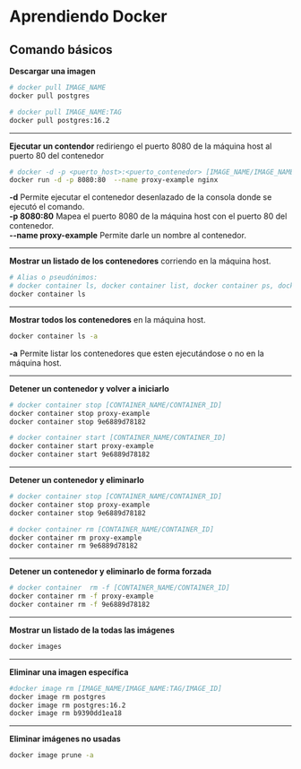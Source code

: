 # Aprendiendo Docker

## Comando básicos
__Descargar una imagen__ 
```sh
# docker pull IMAGE_NAME
docker pull postgres

# docker pull IMAGE_NAME:TAG
docker pull postgres:16.2
``` 
---
__Ejecutar un contendor__ rediriengo el puerto 8080 de la máquina host al puerto 80 del contenedor
```sh
# docker -d -p <puerto_host>:<puerto_contenedor> [IMAGE_NAME/IMAGE_NAME:TAG]
docker run -d -p 8080:80  --name proxy-example nginx
``` 
__-d__ Permite ejecutar el contenedor desenlazado de la consola donde se ejecutó el comando.  
__-p 8080:80__ Mapea el puerto 8080 de la máquina host con el puerto 80 del contenedor.  
__--name proxy-example__ Permite darle un nombre al contenedor.  

---
__Mostrar un listado de los contenedores__ corriendo en la máquina host.  
```sh
# Alias o pseudónimos:
# docker container ls, docker container list, docker container ps, docker ps
docker container ls
``` 
---
__Mostrar todos los contenedores__ en la máquina host.  
```sh
docker container ls -a
``` 
__-a__ Permite listar los contenedores que esten ejecutándose o no en la máquina host.  

---
__Detener un contenedor y volver a iniciarlo__
```sh
# docker container stop [CONTAINER_NAME/CONTAINER_ID]
docker container stop proxy-example
docker container stop 9e6889d78182

# docker container start [CONTAINER_NAME/CONTAINER_ID]
docker container start proxy-example
docker container start 9e6889d78182
``` 

---
__Detener un contenedor y eliminarlo__
```sh
# docker container stop [CONTAINER_NAME/CONTAINER_ID]
docker container stop proxy-example
docker container stop 9e6889d78182

# docker container rm [CONTAINER_NAME/CONTAINER_ID]
docker container rm proxy-example
docker container rm 9e6889d78182
``` 

---
__Detener un contenedor y eliminarlo de forma forzada__
```sh
# docker container  rm -f [CONTAINER_NAME/CONTAINER_ID]
docker container rm -f proxy-example
docker container rm -f 9e6889d78182
``` 
---
__Mostrar un listado de la todas las imágenes__
```sh
docker images
```
---
__Eliminar una imagen específica__
```sh
#docker image rm [IMAGE_NAME/IMAGE_NAME:TAG/IMAGE_ID]
docker image rm postgres
docker image rm postgres:16.2
docker image rm b9390dd1ea18
```  
---
__Eliminar imágenes no usadas__
```sh
docker image prune -a
```  
